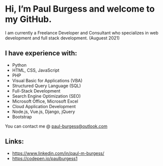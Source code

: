 # Hi, I’m Paul Burgess and welcome to my GitHub.

I am currently a Freelance Developer and Consultant who specializes in web development and full stack development. (Auguest 2021)

## I have experience with:
* Python
* HTML, CSS, JavaScript
* PHP
* Visual Basic for Applications (VBA)
* Structured Query Language (SQL)
* Full-Stack Development
* Search Engine Optimization (SEO)
* Microsoft Office, Microsoft Excel
* Cloud Application Development
* Node.js, Vue.js, Django, jQuery
* Bootstrap


You can contact me @ paul-burgess@outlook.com

## Links:
* https://www.linkedin.com/in/paul-m-burgess/
* https://codepen.io/paulburgess1
